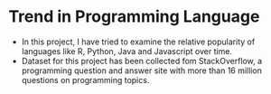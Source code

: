 # Trend in Programming Language

* In this project, I have tried to examine the relative popularity of languages like R, Python, Java and Javascript over time.
* Dataset for this project has been collected fom StackOverflow, a programming question and answer site with more than 16 million questions on programming topics.
